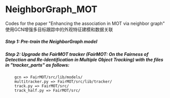 # NeighborGraph_MOT
Codes for the paper "Enhancing the association in MOT via neighbor graph"  
使用GCN增强多目标跟踪中的外观特征建模和数据关联


##### Step 1: Pre-train the __NeighborGraph__ model  
##### Step 2: Upgrade the __FairMOT__ tracker (FairMOT: On the Fairness of Detection and Re-Identification in Multiple Object Tracking) with the files in "tracker_parts" as follows:  
        gcn => FairMOT/src/lib/models/  
        multitracker.py => FairMOT/src/lib/tracker/  
        track.py => FairMOT/src/  
        track_half.py => FairMOT/src/  